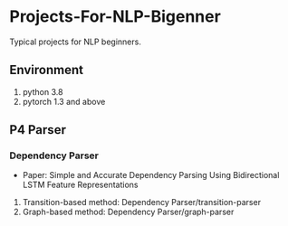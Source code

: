 # Projects-For-NLP-Bigenner

Typical projects for NLP beginners.

## Environment
1. python 3.8
2. pytorch 1.3 and above

## P4 Parser
### Dependency Parser 
   
   - Paper: Simple and Accurate Dependency Parsing Using Bidirectional LSTM Feature Representations
   1. Transition-based method: Dependency Parser/transition-parser
   2. Graph-based method: Dependency Parser/graph-parser
  
